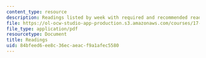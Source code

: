 ```yaml
---
content_type: resource
description: Readings listed by week with required and recommended readings.
file: https://ol-ocw-studio-app-production.s3.amazonaws.com/courses/17-484-comparative-grand-strategy-and-military-doctrine-fall-2004/84bfeed6ee8c36ecaeacf9a1afec5580_readings.pdf
file_type: application/pdf
resourcetype: Document
title: Readings
uid: 84bfeed6-ee8c-36ec-aeac-f9a1afec5580
---
```

